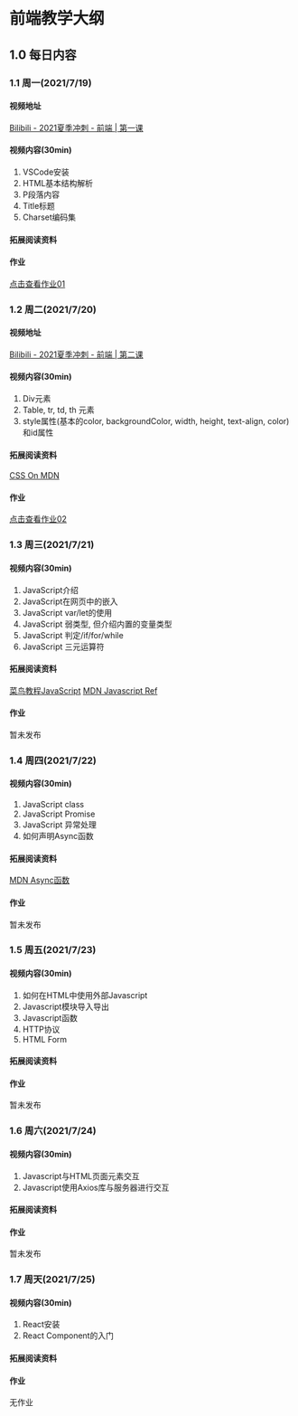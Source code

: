 # 前端教学大纲

## 1.0 每日内容
### 1.1 周一(2021/7/19)

#### 视频地址

[Bilibili - 2021夏季冲刺 - 前端 \| 第一课](https://www.bilibili.com/video/BV1w64y167HX)

#### 视频内容(30min)

1. VSCode安装
2. HTML基本结构解析
3. P段落内容
4. Title标题
5. Charset编码集

#### 拓展阅读资料

#### 作业

[点击查看作业01](../HWs/Frontend/HW01/README.md)

### 1.2 周二(2021/7/20)

#### 视频地址

[Bilibili - 2021夏季冲刺 - 前端 \| 第二课](https://www.bilibili.com/video/BV18X4y1c7NM)

#### 视频内容(30min)

1. Div元素
2. Table, tr, td, th 元素
3. style属性(基本的color, backgroundColor, width, height, text-align, color)和id属性

#### 拓展阅读资料

[CSS On MDN](https://developer.mozilla.org/zh-CN/docs/Web/CSS)


#### 作业

[点击查看作业02](../HWs/Frontend/HW02/README.md)

### 1.3 周三(2021/7/21)
#### 视频内容(30min)

1. JavaScript介绍
2. JavaScript在网页中的嵌入
3. JavaScript var/let的使用
4. JavaScript 弱类型, 但介绍内置的变量类型
5. JavaScript 判定/if/for/while
6. JavaScript 三元运算符

#### 拓展阅读资料
[菜鸟教程JavaScript](https://www.runoob.com/js/js-switch.html)
[MDN Javascript Ref](https://developer.mozilla.org/zh-CN/docs/Web/JavaScript/Reference)

#### 作业

暂未发布

### 1.4 周四(2021/7/22)
#### 视频内容(30min)

1. JavaScript class
2. JavaScript Promise
3. JavaScript 异常处理
4. 如何声明Async函数

#### 拓展阅读资料
[MDN Async函数](https://developer.mozilla.org/zh-CN/docs/Web/JavaScript/Reference/Statements/async_function)


#### 作业

暂未发布

### 1.5 周五(2021/7/23)
#### 视频内容(30min)

1. 如何在HTML中使用外部Javascript
2. Javascript模块导入导出
3. Javascript函数
4. HTTP协议
5. HTML Form

#### 拓展阅读资料

#### 作业

暂未发布

### 1.6 周六(2021/7/24)
#### 视频内容(30min)

1. Javascript与HTML页面元素交互
2. Javascript使用Axios库与服务器进行交互

#### 拓展阅读资料

#### 作业

暂未发布

### 1.7 周天(2021/7/25)
#### 视频内容(30min)

1. React安装
2. React Component的入门

#### 拓展阅读资料

#### 作业

无作业